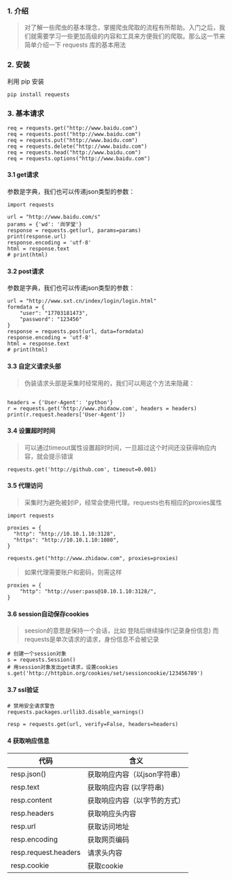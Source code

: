 ### 1. 介绍
> 对了解一些爬虫的基本理念，掌握爬虫爬取的流程有所帮助。入门之后，我们就需要学习一些更加高级的内容和工具来方便我们的爬取。那么这一节来简单介绍一下 requests 库的基本用法

### 2. 安装
利用 pip 安装
```
pip install requests
```

### 3. 基本请求
```
req = requests.get("http://www.baidu.com")
req = requests.post("http://www.baidu.com")
req = requests.put("http://www.baidu.com")
req = requests.delete("http://www.baidu.com")
req = requests.head("http://www.baidu.com")
req = requests.options("http://www.baidu.com")
```

#### 3.1 get请求
参数是字典，我们也可以传递json类型的参数：
```
import requests

url = "http://www.baidu.com/s"
params = {'wd': '尚学堂'}
response = requests.get(url, params=params)
print(response.url)
response.encoding = 'utf-8'
html = response.text
# print(html)
```

#### 3.2 post请求
参数是字典，我们也可以传递json类型的参数：
```
url = "http://www.sxt.cn/index/login/login.html"
formdata = {
    "user": "17703181473",
    "password": "123456"
}
response = requests.post(url, data=formdata)
response.encoding = 'utf-8'
html = response.text
# print(html)
```
#### 3.3 自定义请求头部

> 伪装请求头部是采集时经常用的，我们可以用这个方法来隐藏：
```

headers = {'User-Agent': 'python'}
r = requests.get('http://www.zhidaow.com', headers = headers)
print(r.request.headers['User-Agent'])
```

#### 3.4 设置超时时间
> 可以通过timeout属性设置超时时间，一旦超过这个时间还没获得响应内容，就会提示错误

```
requests.get('http://github.com', timeout=0.001)
```
#### 3.5 代理访问
> 采集时为避免被封IP，经常会使用代理。requests也有相应的proxies属性

```
import requests

proxies = {
  "http": "http://10.10.1.10:3128",
  "https": "http://10.10.1.10:1080",
}

requests.get("http://www.zhidaow.com", proxies=proxies)
```
> 如果代理需要账户和密码，则需这样
```
proxies = {
    "http": "http://user:pass@10.10.1.10:3128/",
}
```

#### 3.6 session自动保存cookies
> seesion的意思是保持一个会话，比如 登陆后继续操作(记录身份信息) 而requests是单次请求的请求，身份信息不会被记录
```
# 创建一个session对象 
s = requests.Session() 
# 用session对象发出get请求，设置cookies 
s.get('http://httpbin.org/cookies/set/sessioncookie/123456789') 
```

#### 3.7 ssl验证
```
# 禁用安全请求警告
requests.packages.urllib3.disable_warnings()

resp = requests.get(url, verify=False, headers=headers)
```
#### 4 获取响应信息

代码 | 含义
-- | --
resp.json()|获取响应内容（以json字符串）
resp.text| 获取响应内容 (以字符串)
resp.content|获取响应内容（以字节的方式）
resp.headers|获取响应头内容
resp.url|获取访问地址
resp.encoding| 获取网页编码
resp.request.headers| 请求头内容
resp.cookie| 获取cookie